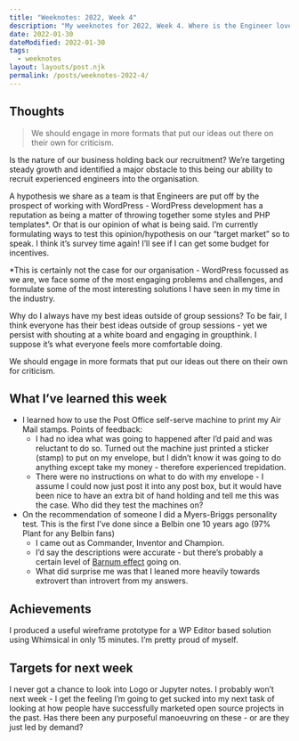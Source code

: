 ```yaml
---
title: "Weeknotes: 2022, Week 4"
description: "My weeknotes for 2022, Week 4. Where is the Engineer love for WordPress? Also Groupthink and fun at the Post Office."
date: 2022-01-30
dateModified: 2022-01-30
tags:
  - weeknotes
layout: layouts/post.njk
permalink: /posts/weeknotes-2022-4/
---
```


## Thoughts

> We should engage in more formats that put our ideas out there on their own for criticism.

Is the nature of our business holding back our recruitment? We’re targeting steady growth and identified a major obstacle to this being our ability to recruit experienced engineers into the organisation.

A hypothesis we share as a team is that Engineers are put off by the prospect of working with WordPress - WordPress development has a reputation as being a matter of throwing together some styles and PHP templates*. Or that is our opinion of what is being said. I’m currently formulating ways to test this opinion/hypothesis on our “target market” so to speak. I think it’s survey time again! I’ll see if I can get some budget for incentives.

*This is certainly not the case for our organisation - WordPress focussed as we are, we face some of the most engaging problems and challenges, and formulate some of the most interesting solutions I have seen in my time in the industry. 

Why do I always have my best ideas outside of group sessions? To be fair, I think everyone has their best ideas outside of group sessions - yet we persist with shouting at a white board and engaging in groupthink. I suppose it’s what everyone feels more comfortable doing.

We should engage in more formats that put our ideas out there on their own for criticism.

## What I’ve learned this week

- I learned how to use the Post Office self-serve machine to print my Air Mail stamps. Points of feedback:
    - I had no idea what was going to happened after I’d paid and was reluctant to do so. Turned out the machine just printed a sticker (stamp) to put on my envelope, but I didn’t know it was going to do anything except take my money - therefore experienced trepidation.
    - There were no instructions on what to do  with my envelope - I assume I could now just post it into any post box, but it would have been nice to have an extra bit of hand holding and tell me this was the case. Who did they test the machines on?
- On the recommendation of someone I did a Myers-Briggs personality test. This is the first I’ve done since a Belbin one 10 years ago (97% Plant for any Belbin fans)
    - I came out as Commander, Inventor and Champion.
    - I’d say the descriptions were accurate - but there’s probably a certain level of [Barnum effect](https://en.wikipedia.org/wiki/Barnum_effect) going on.
    - What did surprise me was that I leaned more heavily towards extrovert than introvert from my answers.

## Achievements

I produced a useful wireframe prototype for a WP Editor based solution using Whimsical in only 15 minutes. I’m pretty proud of myself.

## Targets for next week

I never got a chance to look into Logo or Jupyter notes. I probably won’t next week - I get the feeling I’m going to get sucked into my next task of looking at how people have successfully marketed open source projects in the past. Has there been any purposeful manoeuvring on these - or are they just led by demand?